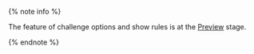 {% note info %}

The feature of challenge options and show rules is at the [Preview](../../overview/concepts/launch-stages.md) stage.

{% endnote %}
